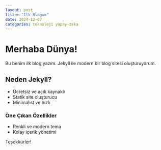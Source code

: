 ```yaml
---
layout: post
title: "İlk Blogum"
date: 2024-12-07
categories: teknoloji yapay-zeka
---
```


# Merhaba Dünya!  
Bu benim ilk blog yazım. Jekyll ile modern bir blog sitesi oluşturuyorum.  

## Neden Jekyll?  
- Ücretsiz ve açık kaynaklı  
- Statik site oluşturucu  
- Minimalist ve hızlı  

### Öne Çıkan Özellikler  
- Renkli ve modern tema  
- Kolay içerik yönetimi  

Teşekkürler!  

